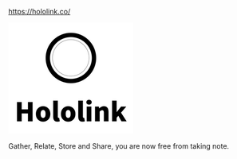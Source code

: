 https://hololink.co/

![](header.png)

Gather, Relate, Store and Share, you are now free from taking note.
